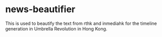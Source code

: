 news-beautifier
===============

This is used to beautify the text from rthk and inmediahk for the timeline generation in Umbrella Revolution in Hong Kong.
